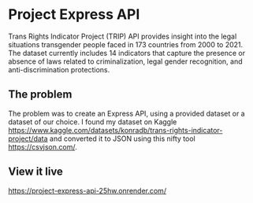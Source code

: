 # Project Express API

Trans Rights Indicator Project (TRIP) API provides insight into the legal situations transgender people faced in 173 countries from 2000 to 2021. The dataset currently includes 14 indicators that capture the presence or absence of laws related to criminalization, legal gender recognition, and anti-discrimination protections.

## The problem

The problem was to create an Express API, using a provided dataset or a dataset of our choice. I found my dataset on Kaggle https://www.kaggle.com/datasets/konradb/trans-rights-indicator-project/data and converted it to JSON using this nifty tool https://csvjson.com/.

## View it live

https://project-express-api-25hw.onrender.com/
